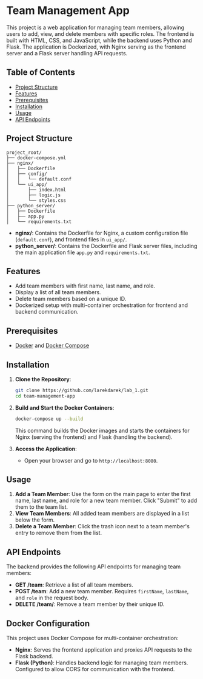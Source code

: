 # Team Management App

This project is a web application for managing team members, allowing users to add, view, and delete members with specific roles. The frontend is built with HTML, CSS, and JavaScript, while the backend uses Python and Flask. The application is Dockerized, with Nginx serving as the frontend server and a Flask server handling API requests.

## Table of Contents
- [Project Structure](#project-structure)
- [Features](#features)
- [Prerequisites](#prerequisites)
- [Installation](#installation)
- [Usage](#usage)
- [API Endpoints](#api-endpoints)

## Project Structure

```
project_root/
├── docker-compose.yml
├── nginx/
│   ├── Dockerfile
│   ├── config/
│   │   └── default.conf
│   └── ui_app/
│       ├── index.html
│       ├── logic.js
│       └── styles.css
├── python_server/
│   ├── Dockerfile
│   ├── app.py
│   └── requirements.txt
```

- **nginx/**: Contains the Dockerfile for Nginx, a custom configuration file (`default.conf`), and frontend files in `ui_app/`.
- **python_server/**: Contains the Dockerfile and Flask server files, including the main application file `app.py` and `requirements.txt`.

## Features

- Add team members with first name, last name, and role.
- Display a list of all team members.
- Delete team members based on a unique ID.
- Dockerized setup with multi-container orchestration for frontend and backend communication.

## Prerequisites

- [Docker](https://www.docker.com/get-started) and [Docker Compose](https://docs.docker.com/compose/install/)

## Installation

1. **Clone the Repository**:
   ```bash
   git clone https://github.com/larekdarek/lab_1.git
   cd team-management-app
   ```

2. **Build and Start the Docker Containers**:
   ```bash
   docker-compose up --build
   ```

   This command builds the Docker images and starts the containers for Nginx (serving the frontend) and Flask (handling the backend).

3. **Access the Application**:
   - Open your browser and go to `http://localhost:8080`.

## Usage

1. **Add a Team Member**: Use the form on the main page to enter the first name, last name, and role for a new team member. Click "Submit" to add them to the team list.
2. **View Team Members**: All added team members are displayed in a list below the form.
3. **Delete a Team Member**: Click the trash icon next to a team member's entry to remove them from the list.

## API Endpoints

The backend provides the following API endpoints for managing team members:

- **GET /team**: Retrieve a list of all team members.
- **POST /team**: Add a new team member. Requires `firstName`, `lastName`, and `role` in the request body.
- **DELETE /team/<id>**: Remove a team member by their unique ID.

## Docker Configuration

This project uses Docker Compose for multi-container orchestration:

- **Nginx**: Serves the frontend application and proxies API requests to the Flask backend.
- **Flask (Python)**: Handles backend logic for managing team members. Configured to allow CORS for communication with the frontend.

